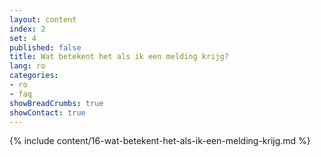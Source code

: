 ```yaml
---
layout: content
index: 2
set: 4
published: false
title: Wat betekent het als ik een melding krijg? 
lang: ro
categories:
- ro
- faq
showBreadCrumbs: true
showContact: true
---
```

{% include content/16-wat-betekent-het-als-ik-een-melding-krijg.md %}
